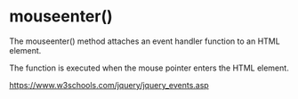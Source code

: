 # mouseenter()

The mouseenter() method attaches an event handler function to an HTML element.

The function is executed when the mouse pointer enters the HTML element.

https://www.w3schools.com/jquery/jquery_events.asp
